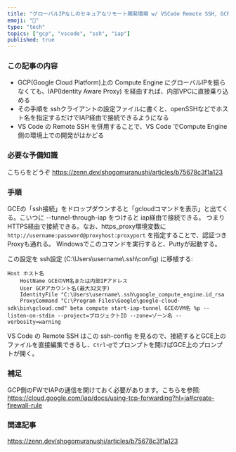 ```yaml
---
title: "グローバルIPなしのセキュアなリモート開発環境 w/ VSCode Remote SSH, GCP, IAP @Win"
emoji: "🌉"
type: "tech"
topics: ["gcp", "vscode", "ssh", "iap"]
published: true
---
```


### この記事の内容

- GCP(Google Cloud Platform)上の Compute Engine にグローバルIPを振らなくても、IAP(Identity Aware Proxy) を経由すれば、内部VPCに直接乗り込める
- その手順を sshクライアントの設定ファイルに書くと、openSSHなどでホスト名を指定するだけでIAP経由で接続できるようになる
- VS Code の Remote SSH を併用することで、VS Code でCompute Engine側の環境上での開発がはかどる

### 必要な予備知識

こちらをどうぞ
https://zenn.dev/shogomuranushi/articles/b75678c3f1a123

### 手順

GCEの「ssh接続」をドロップダウンすると「gcloudコマンドを表示」と出てくる。こいつに --tunnel-through-iap をつけると iap経由で接続できる。
つまり HTTPS経由で接続できる。なお、https_proxy環境変数に `http://username:password@proxyhost:proxyport` を指定することで、認証つきProxyも通れる。
Windowsでこのコマンドを実行すると、Puttyが起動する。

この設定を ssh設定 (C:\\Users\\username\\.ssh\\config) に移植する:
```text:ssh-config
Host ホスト名
    HostName GCEのVM名または内部IPアドレス
    User GCPアカウント名(最大32文字)
    IdentityFile "C:\Users\username\.ssh\google_compute_engine.id_rsa
    ProxyCommand "C:\Program Files\Google\google-cloud-sdk\bin\gcloud.cmd" beta compute start-iap-tunnel GCEのVM名 %p --listen-on-stdin --project=プロジェクトID --zone=ゾーン名 --verbosity=warning
```

VS Code の Remote SSH はこの ssh-config を見るので、接続するとGCE上のファイルを直接編集できるし、`Ctrl`-`@`でプロンプトを開けばGCE上のプロンプトが開く。

### 補足

GCP側のFWでIAPの通信を開けておく必要があります。こちらを参照:
https://cloud.google.com/iap/docs/using-tcp-forwarding?hl=ja#create-firewall-rule

### 関連記事

https://zenn.dev/shogomuranushi/articles/b75678c3f1a123